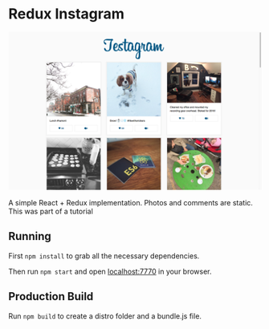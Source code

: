 # Redux Instagram

![Alt text](Screen.png?raw=false "Screenshot")

A simple React + Redux implementation. Photos and comments are static.
This was part of a tutorial 

## Running

First `npm install` to grab all the necessary dependencies.

Then run `npm start` and open <localhost:7770> in your browser.

## Production Build

Run `npm build` to create a distro folder and a bundle.js file.
